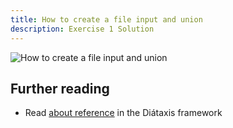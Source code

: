 ```yaml
---
title: How to create a file input and union
description: Exercise 1 Solution
---
```


![How to create a file input and union](../../src/assets/gifs/1.1-union.gif)

## Further reading

- Read [about reference](https://diataxis.fr/reference/) in the Diátaxis framework
